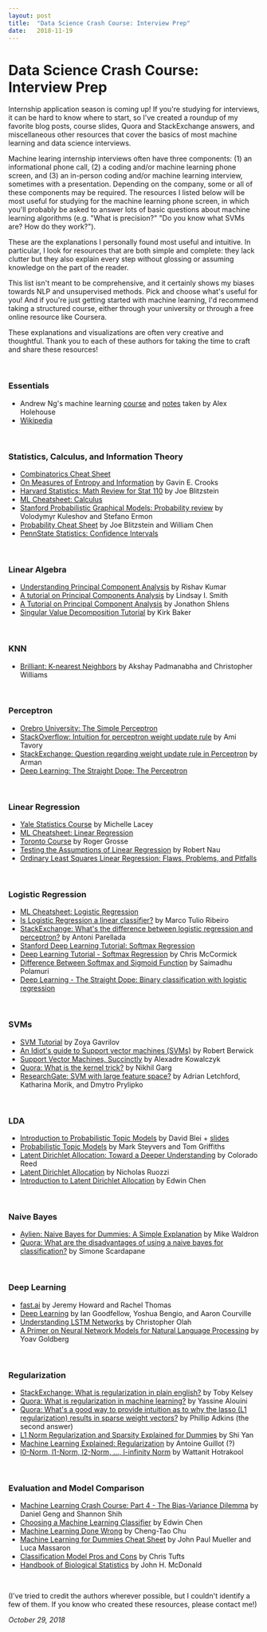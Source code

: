 ```yaml
---
layout: post
title:  "Data Science Crash Course: Interview Prep"
date:   2018-11-19
---
```


# Data Science Crash Course: Interview Prep

Internship application season is coming up! If you're studying for interviews, it can be hard to know where to start, so I've created a roundup of my favorite blog posts, course slides, Quora and StackExchange answers, and miscellaneous other resources that cover the basics of most machine learning and data science interviews.

Machine learing internship interviews often have three components: (1) an informational phone call, (2) a coding and/or machine learning phone screen, and (3) an in-person coding and/or machine learning interview, sometimes with a presentation. Depending on the company, some or all of these components may be required. The resources I listed below will be most useful for studying for the machine learning phone screen, in which you'll probably be asked to answer lots of basic questions about machine learning algorithms (e.g. "What is precision?" "Do you know what SVMs are? How do they work?").

These are the explanations I personally found most useful and intuitive. In particular, I look for resources that are both simple and complete: they lack clutter but they also explain every step without glossing or assuming knowledge on the part of the reader. 

This list isn't meant to be comprehensive, and it certainly shows my biases towards NLP and unsupervised methods. Pick and choose what's useful for you! And if you're just getting started with machine learning, I'd recommend taking a structured course, either through your university or through a free online resource like Coursera.

These explanations and visualizations are often very creative and thoughtful. Thank you to each of these authors for taking the time to craft and share these resources!


<br>

### Essentials
* Andrew Ng's machine learning [course](http://cs229.stanford.edu/syllabus.html) and [notes](http://www.holehouse.org/mlclass/) taken by Alex Holehouse
* [Wikipedia](https://en.wikipedia.org/wiki/Machine_learning)

<br>

### Statistics, Calculus, and Information Theory
* [Combinatorics Cheat Sheet](mste.illinois.edu/projects/aims/files/2007/lpitt/combinatorics-cheat-sheet.doc)
* [On Measures of Entropy and Information](http://threeplusone.com/gec/note) by Gavin E. Crooks
* [Harvard Statistics: Math Review for Stat 110](https://projects.iq.harvard.edu/files/stat110/files/math_review_handout.pdf) by Joe Blitzstein
* [ML Cheatsheet: Calculus](http://ml-cheatsheet.readthedocs.io/en/latest/calculus.html)
* [Stanford Probabilistic Graphical Models: Probability review](https://ermongroup.github.io/cs228-notes/preliminaries/probabilityreview/) by Volodymyr Kuleshov and Stefano Ermon
* [Probability Cheat Sheet](http://www.wzchen.com/probability-cheatsheet/) by Joe Blitzstein and William Chen
* [PennState Statistics: Confidence Intervals](https://onlinecourses.science.psu.edu/statprogram/node/135)

<br>

### Linear Algebra
* [Understanding Principal Component Analysis](https://medium.com/@aptrishu/understanding-principle-component-analysis-e32be0253ef0) by Rishav Kumar
* [A tutorial on Principal Components Analysis](http://www.cs.otago.ac.nz/cosc453/student_tutorials/principal_components.pdf) by Lindsay I. Smith
* [A Tutorial on Principal Component Analysis](https://arxiv.org/pdf/1404.1100.pdf) by Jonathon Shlens
* [Singular Value Decomposition Tutorial](http://site.iugaza.edu.ps/ahdrouss/files/2010/03/Singular_Value_Decomposition_Tutorial.pdf) by Kirk Baker

<br>

### KNN  
* [Brilliant: K-nearest Neighbors](https://brilliant.org/wiki/k-nearest-neighbors/) by Akshay Padmanabha and Christopher Williams  

<br>

### Perceptron
* [Orebro University: The Simple Perceptron](https://www.oru.se/aass)
* [StackOverflow: Intuition for perceptron weight update rule](https://stackoverflow.com/questions/34477827/intuition-for-perceptron-weight-update-rule) by Ami Tavory  
* [StackExchange: Question regarding weight update rule in Perceptron](https://stats.stackexchange.com/questions/253240/question-regarding-weight-update-rule-in-perceptron) by Arman
* [Deep Learning: The Straight Dope: The Perceptron](http://gluon.mxnet.io/chapter02_supervised-learning/perceptron.html)

<br>

### Linear Regression  
* [Yale Statistics Course](http://www.stat.yale.edu/Courses/1997-98/101/linreg.htm) by Michelle Lacey  
* [ML Cheatsheet: Linear Regression](http://ml-cheatsheet.readthedocs.io/en/latest/linear_regression.html)
* [Toronto Course](http://www.cs.toronto.edu/~rgrosse/courses/csc321_2018/readings/L02%20Linear%20Regression.pdf) by Roger Grosse
* [Testing the Assumptions of Linear Regression](http://people.duke.edu/~rnau/testing.htm) by Robert Nau  
* [Ordinary Least Squares Linear Regression: Flaws, Problems, and Pitfalls](http://www.clockbackward.com/2009/06/18/ordinary-least-squares-linear-regression-flaws-problems-and-pitfalls/)

<br>

### Logistic Regression  
* [ML Cheatsheet: Logistic Regression](http://ml-cheatsheet.readthedocs.io/en/latest/logistic_regression.html)  
* [Is Logistic Regression a linear classifier?](https://homes.cs.washington.edu/~marcotcr/blog/linear-classifiers/) by Marco Tulio Ribeiro  
* [StackExchange: What's the difference between logistic regression and perceptron?](https://stats.stackexchange.com/questions/162257/whats-the-difference-between-logistic-regression-and-perceptron) by Antoni Parellada
* [Stanford Deep Learning Tutorial: Softmax Regression](http://ufldl.stanford.edu/tutorial/supervised/SoftmaxRegression/)
* [Deep Learning Tutorial - Softmax Regression](http://mccormickml.com/2014/06/13/deep-learning-tutorial-softmax-regression/) by Chris McCormick
* [Difference Between Softmax and Sigmoid Function](https://dataaspirant.com/2017/03/07/difference-between-softmax-function-and-sigmoid-function/) by Saimadhu Polamuri
* [Deep Learning - The Straight Dope: Binary classification with logistic regression](http://gluon.mxnet.io/chapter02_supervised-learning/logistic-regression-gluon.html)

<br>

### SVMs  
* [SVM Tutorial](http://web.mit.edu/zoya/www/SVM.pdf) by Zoya Gavrilov
* [An Idiot's guide to Support vector machines (SVMs)](http://web.mit.edu/6.034/wwwbob/svm.pdf) by Robert Berwick
* [Support Vector Machines, Succinctly](https://www.svm-tutorial.com/svm-tutorial/) by Alexadre Kowalczyk  
* [Quora: What is the kernel trick?](https://www.quora.com/What-is-the-kernel-trick) by Nikhil Garg
* [ResearchGate: SVM with large feature space?](https://www.researchgate.net/post/SVM_with_large_feature_space2) by Adrian Letchford, Katharina Morik, and Dmytro Prylipko

<br>

### LDA  
* [Introduction to Probabilistic Topic Models](https://www.semanticscholar.org/paper/Introduction-to-Probabilistic-Topic-Models-Blei/5f1038ad42ed8a4428e395c96d57f83d201ef3b3) by David Blei + [slides](https://pdfs.semanticscholar.org/01f3/290d6f3dee5978a53d9d2362f44daebc4008.pdf)
* [Probabilistic Topic Models](https://www.semanticscholar.org/paper/Probabilistic-Topic-Models-Erlbaum-Steyvers/418c7e1e2d9cd5695ddbe9898ed3852b565faefc) by Mark Steyvers and Tom Griffiths
* [Latent Dirichlet Allocation: Toward a Deeper Understanding](https://www.semanticscholar.org/paper/Latent-Dirichlet-Allocation%3A-Towards-a-Deeper-Unde-Reed/321478fa5adf3f6a4fe373f502b88d8cc21c853d) by Colorado Reed
* [Latent Dirichlet Allocation](http://www.utdallas.edu/~nrr150130/cs6375/2015fa/lects/Lecture_20_LDA.pdf) by Nicholas Ruozzi
* [Introduction to Latent Dirichlet Allocation](http://blog.echen.me/2011/08/22/introduction-to-latent-dirichlet-allocation/) by Edwin Chen  

<br>

### Naive Bayes  
* [Aylien: Naive Bayes for Dummies: A Simple Explanation](http://blog.aylien.com/naive-bayes-for-dummies-a-simple-explanation/) by Mike Waldron
* [Quora: What are the disadvantages of using a naive bayes for classification?](https://www.quora.com/What-are-the-disadvantages-of-using-a-naive-bayes-for-classification) by Simone Scardapane

<br>

### Deep Learning
* [fast.ai](http://www.fast.ai/) by Jeremy Howard and Rachel Thomas
* [Deep Learning](http://www.deeplearningbook.org/) by Ian Goodfellow, Yoshua Bengio, and Aaron Courville
* [Understanding LSTM Networks](http://colah.github.io/posts/2015-08-Understanding-LSTMs/) by Christopher Olah
* [A Primer on Neural Network Models for Natural Language Processing](http://u.cs.biu.ac.il/~yogo/nnlp.pdf) by Yoav Goldberg

<br>

### Regularization
* [StackExchange: What is regularization in plain english?](https://stats.stackexchange.com/questions/4961/what-is-regularization-in-plain-english) by Toby Kelsey
* [Quora: What is regularization in machine learning?](https://www.quora.com/What-is-regularization-in-machine-learning) by Yassine Alouini
* [Quora: What's a good way to provide intuition as to why the lasso (L1 regularization) results in sparse weight vectors?](https://www.quora.com/Whats-a-good-way-to-provide-intuition-as-to-why-the-lasso-L1-regularization-results-in-sparse-weight-vectors) by Phillip Adkins (the second answer)
* [L1 Norm Regularization and Sparsity Explained for Dummies](https://medium.com/mlreview/l1-norm-regularization-and-sparsity-explained-for-dummies-5b0e4be3938a) by Shi Yan
* [Machine Learning Explained: Regularization](http://enhancedatascience.com/2017/07/04/machine-learning-explained-regularization/) by Antoine Guillot (?)
* [l0-Norm, l1-Norm, l2-Norm, ..., l-infinity Norm](https://rorasa.wordpress.com/2012/05/13/l0-norm-l1-norm-l2-norm-l-infinity-norm/) by Wattanit Hotrakool

<br>

### Evaluation and Model Comparison
* [Machine Learning Crash Course: Part 4 - The Bias-Variance Dilemma](https://ml.berkeley.edu/blog/2017/07/13/tutorial-4/) by Daniel Geng and Shannon Shih
* [Choosing a Machine Learning Classifier](http://blog.echen.me/2011/04/27/choosing-a-machine-learning-classifier/) by Edwin Chen
* [Machine Learning Done Wrong](http://ml.posthaven.com/machine-learning-done-wrong) by Cheng-Tao Chu
* [Machine Learning for Dummies Cheat Sheet](http://www.dummies.com/programming/big-data/data-science/machine-learning-dummies-cheat-sheet/) by John Paul Mueller and Luca Massaron
* [Classification Model Pros and Cons](https://github.com/ctufts/Cheat_Sheets/wiki/Classification-Model-Pros-and-Cons) by Chris Tufts
* [Handbook of Biological Statistics](http://www.biostathandbook.com/) by John H. McDonald

<br>

(I've tried to credit the authors wherever possible, but I couldn't identify a few of them. If you know who created these resources, please contact me!)

_October 29, 2018_

<br><br><br>
